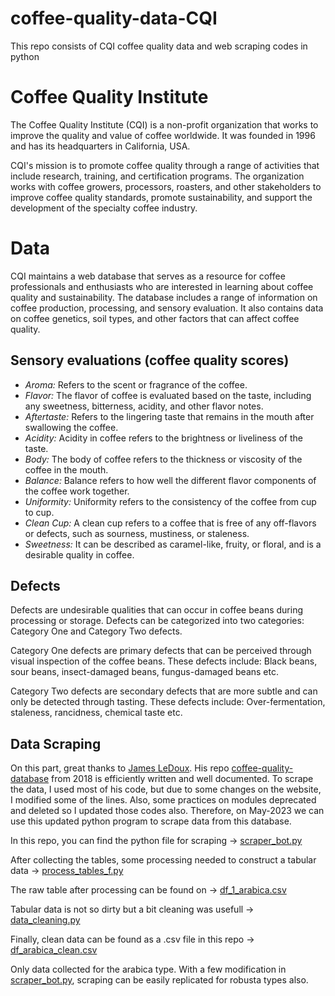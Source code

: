 # coffee-quality-data-CQI
This repo consists of CQI coffee quality data and web scraping codes in python 

# Coffee Quality Institute 
The Coffee Quality Institute (CQI) is a non-profit organization that works to improve the quality and value of coffee worldwide. It was founded in 1996 and has its headquarters in California, USA.

CQI's mission is to promote coffee quality through a range of activities that include research, training, and certification programs. The organization works with coffee growers, processors, roasters, and other stakeholders to improve coffee quality standards, promote sustainability, and support the development of the specialty coffee industry.

# Data
CQI maintains a web database that serves as a resource for coffee professionals and enthusiasts who are interested in learning about coffee quality and sustainability. The database includes a range of information on coffee production, processing, and sensory evaluation. It also contains data on coffee genetics, soil types, and other factors that can affect coffee quality.

## Sensory evaluations (coffee quality scores)
* *Aroma:* Refers to the scent or fragrance of the coffee.
* *Flavor:* The flavor of coffee is evaluated based on the taste, including any sweetness, bitterness, acidity, and other flavor notes.
* *Aftertaste:* Refers to the lingering taste that remains in the mouth after swallowing the coffee.
* *Acidity:* Acidity in coffee refers to the brightness or liveliness of the taste.
* *Body:* The body of coffee refers to the thickness or viscosity of the coffee in the mouth.
* *Balance:* Balance refers to how well the different flavor components of the coffee work together.
* *Uniformity:* Uniformity refers to the consistency of the coffee from cup to cup.
* *Clean Cup:* A clean cup refers to a coffee that is free of any off-flavors or defects, such as sourness, mustiness, or staleness.
* *Sweetness:* It can be described as caramel-like, fruity, or floral, and is a desirable quality in coffee.

## Defects
Defects are undesirable qualities that can occur in coffee beans during processing or storage. Defects can be categorized into two categories: Category One and Category Two defects.

Category One defects are primary defects that can be perceived through visual inspection of the coffee beans. These defects include: Black beans, sour beans, insect-damaged beans, fungus-damaged beans etc.

Category Two defects are secondary defects that are more subtle and can only be detected through tasting. These defects include: Over-fermentation, staleness, rancidness, chemical taste etc.

## Data Scraping
On this part, great thanks to [James LeDoux](https://github.com/jldbc). His repo [coffee-quality-database](https://github.com/jldbc/coffee-quality-database) from 2018 is efficiently written and well documented. To scrape the data, I used most of his code, but due to some changes on the website, I modified some of the lines. Also, some practices on modules deprecated and deleted so I updated those codes also. Therefore, on May-2023 we can use this updated python program to scrape data from this database.

In this repo, you can find the python file for scraping -> [scraper_bot.py](https://github.com/fatih-boyar/coffee-quality-data-CQI/blob/main/scraper_bot.py)

After collecting the tables, some processing needed to construct a tabular data -> [process_tables_f.py](https://github.com/fatih-boyar/coffee-quality-data-CQI/blob/main/process_tables_f.py)

The raw table after processing can be found on -> [df_1_arabica.csv](https://github.com/fatih-boyar/coffee-quality-data-CQI/blob/main/df_1_arabica.csv)

Tabular data is not so dirty but a bit cleaning was usefull -> [data_cleaning.py](https://github.com/fatih-boyar/coffee-quality-data-CQI/blob/main/data_cleaning.py)

Finally, clean data can be found as a .csv file in this repo -> [df_arabica_clean.csv](https://github.com/fatih-boyar/coffee-quality-data-CQI/blob/main/df_arabica_clean.csv)


Only data collected for the arabica type. With a few modification in [scraper_bot.py](https://github.com/fatih-boyar/coffee-quality-data-CQI/blob/main/scraper_bot.py), scraping can be easily replicated for robusta types also.
